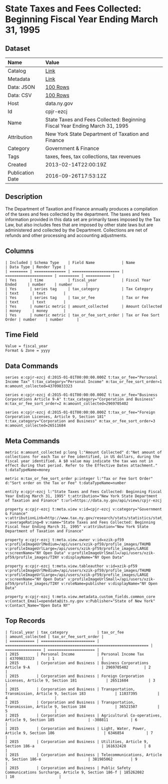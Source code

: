 # State Taxes and Fees Collected: Beginning Fiscal Year Ending March 31, 1995

## Dataset

| Name | Value |
| :--- | :---- |
| Catalog | [Link](https://catalog.data.gov/dataset/state-taxes-and-fees-collected-beginning-fiscal-year-ending-march-31-2003) |
| Metadata | [Link](https://data.ny.gov/api/views/cpjr-ezcj) |
| Data: JSON | [100 Rows](https://data.ny.gov/api/views/cpjr-ezcj/rows.json?max_rows=100) |
| Data: CSV | [100 Rows](https://data.ny.gov/api/views/cpjr-ezcj/rows.csv?max_rows=100) |
| Host | data.ny.gov |
| Id | cpjr-ezcj |
| Name | State Taxes and Fees Collected: Beginning Fiscal Year Ending March 31, 1995 |
| Attribution | New York State Department of Taxation and Finance |
| Category | Government & Finance |
| Tags | taxes, fees, tax collections, tax revenues |
| Created | 2013-02-14T22:00:19Z |
| Publication Date | 2016-09-26T17:53:12Z |

## Description

The Department of Taxation and Finance annually produces a compilation of the taxes and fees collected by the department. The taxes and fees information provided in this data set are primarily taxes imposed by the Tax Law, but also includes fees that are imposed by other state laws but are administered and collected by the Department. Collections are net of refunds and other processing and accounting adjustments.

## Columns

```ls
| Included | Schema Type    | Field Name            | Name                  | Data Type | Render Type |
| ======== | ============== | ===================== | ===================== | ========= | =========== |
| Yes      | time           | fiscal_year           | Fiscal Year Ended     | number    | number      |
| Yes      | series tag     | tax_category          | Tax Category          | text      | text        |
| Yes      | series tag     | tax_or_fee            | Tax or Fee            | text      | text        |
| Yes      | numeric metric | amount_collected      | Amount Collected      | money     | money       |
| Yes      | numeric metric | tax_or_fee_sort_order | Tax or Fee Sort Order | number    | number      |
```

## Time Field

```ls
Value = fiscal_year
Format & Zone = yyyy
```

## Data Commands

```ls
series e:cpjr-ezcj d:2015-01-01T00:00:00.000Z t:tax_or_fee="Personal Income Tax" t:tax_category="Personal Income" m:tax_or_fee_sort_order=1 m:amount_collected=43709833323

series e:cpjr-ezcj d:2015-01-01T00:00:00.000Z t:tax_or_fee="Business Corporations Article 9-A" t:tax_category="Corporation and Business" m:tax_or_fee_sort_order=2 m:amount_collected=2969705402

series e:cpjr-ezcj d:2015-01-01T00:00:00.000Z t:tax_or_fee="Foreign Corporation Licenses, Article 9, Section 181" t:tax_category="Corporation and Business" m:tax_or_fee_sort_order=3 m:amount_collected=26511684
```

## Meta Commands

```ls
metric m:amount_collected p:long l:"Amount Collected" d:"Net amount of collections for each Tax or Fee identified, in US dollars, during the fiscal year identified. A $0 value may indicate the tax was not in effect during that period. Refer to the Effective Dates attachment." t:dataTypeName=money

metric m:tax_or_fee_sort_order p:integer l:"Tax or Fee Sort Order" d:"Sort order on the Tax or Fee" t:dataTypeName=number

entity e:cpjr-ezcj l:"State Taxes and Fees Collected: Beginning Fiscal Year Ending March 31, 1995" t:attribution="New York State Department of Taxation and Finance" t:url=https://data.ny.gov/api/views/cpjr-ezcj

property e:cpjr-ezcj t:meta.view v:id=cpjr-ezcj v:category="Government & Finance" v:attributionLink=http://www.tax.ny.gov/research/stats/statistics/stat_fy_collections.htm v:averageRating=0 v:name="State Taxes and Fees Collected: Beginning Fiscal Year Ending March 31, 1995" v:attribution="New York State Department of Taxation and Finance"

property e:cpjr-ezcj t:meta.view.owner v:id=xzik-pf59 v:profileImageUrlMedium=/api/users/xzik-pf59/profile_images/THUMB v:profileImageUrlLarge=/api/users/xzik-pf59/profile_images/LARGE v:screenName="NY Open Data" v:profileImageUrlSmall=/api/users/xzik-pf59/profile_images/TINY v:displayName="NY Open Data"

property e:cpjr-ezcj t:meta.view.tableauthor v:id=xzik-pf59 v:profileImageUrlMedium=/api/users/xzik-pf59/profile_images/THUMB v:profileImageUrlLarge=/api/users/xzik-pf59/profile_images/LARGE v:screenName="NY Open Data" v:profileImageUrlSmall=/api/users/xzik-pf59/profile_images/TINY v:roleName=publisher v:displayName="NY Open Data"

property e:cpjr-ezcj t:meta.view.metadata.custom_fields.common_core v:Contact_Email=opendata@its.ny.gov v:Publisher="State of New York" v:Contact_Name="Open Data NY"
```

## Top Records

```ls
| fiscal_year | tax_category             | tax_or_fee                                                       | amount_collected | tax_or_fee_sort_order | 
| =========== | ======================== | ================================================================ | ================ | ===================== | 
| 2015        | Personal Income          | Personal Income Tax                                              | 43709833323      | 1                     | 
| 2015        | Corporation and Business | Business Corporations Article 9-A                                | 2969705402       | 2                     | 
| 2015        | Corporation and Business | Foreign Corporation Licenses, Article 9, Section 181             | 26511684         | 3                     | 
| 2015        | Corporation and Business | Transportation, Transmission, Article 9, Section 183             | 11037395         | 4                     | 
| 2015        | Corporation and Business | Transportation, Transmission, Article 9, Section 184             | 36521507         | 5                     | 
| 2015        | Corporation and Business | Agricultural Co-operatives, Article 9, Section 185               | -308811          | 6                     | 
| 2015        | Corporation and Business | Light, Water, Power, Article 9, Section 186                      | 6346854          | 7                     | 
| 2015        | Corporation and Business | Utilities, Article 9, Section 186-a                              | 161632428        | 8                     | 
| 2015        | Corporation and Business | Telecommunications, Article 9, Section 186-e                     | 381985062        | 9                     | 
| 2015        | Corporation and Business | Public Safety Communications Surcharge, Article 9, Section 186-f | 185262082        | 10                    | 
```
